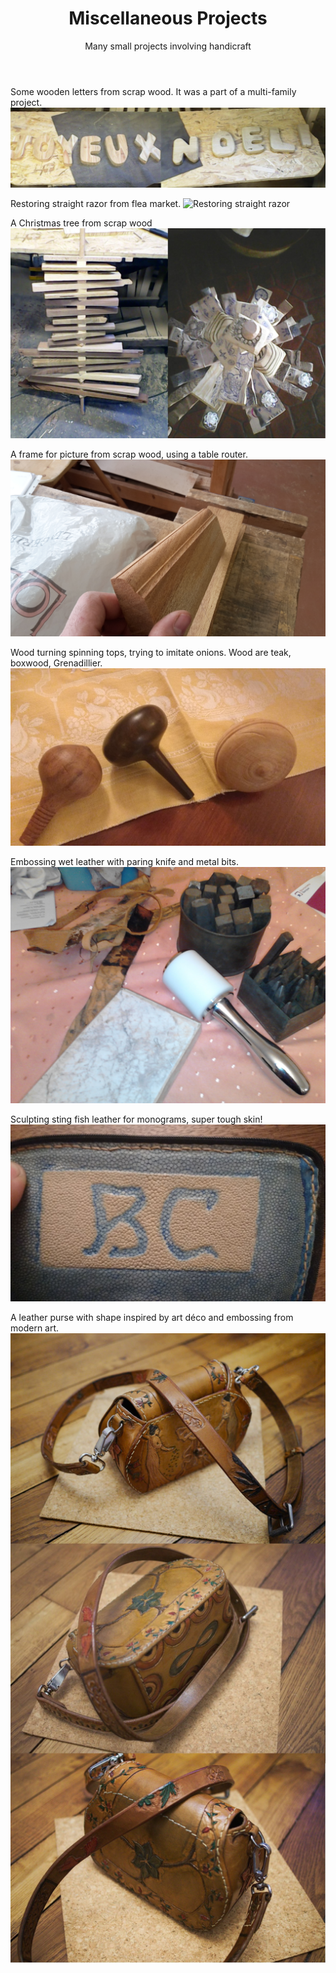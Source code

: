 ﻿---
layout: post
title: Miscellaneous Projects
subtitle: Many small projects involving handicraft
tags: [woodworking, misc]
category: woodworking
bigimg: /img/woodworking/hand_plane.jpg
---
Some wooden letters from scrap wood.
It was a part of a multi-family project.
![Wooden letters](/img/woodworking/joyeux_noel.jpg)





Restoring straight razor from flea market.
![Restoring straight razor](/img/woodworking/straight_razor.JPG)
 
A Christmas tree from scrap wood
![Christmas tree with scrap wood](/img/woodworking/christmas_tree.jpg)
 
A frame for picture from scrap wood, using a table router.
![Frame with scrap wood](/img/woodworking/frame.jpg)

Wood turning spinning tops, trying to imitate onions. Wood are teak, boxwood, Grenadillier.
![Turning spinning tops in onion form](/img/woodworking/spinning_top.jpg)

Embossing wet leather with paring knife and metal bits. 
![Leather working (embossing)](/img/woodworking/leather.jpg)

Sculpting sting fish leather for monograms, super tough skin!
![Sculpting sting fish leather](/img/woodworking/sting_fish.jpg)

A leather purse with shape inspired by art déco and embossing from modern art.
![A leather purse with modern art style](/img/woodworking/sac_combo.jpg)

 
